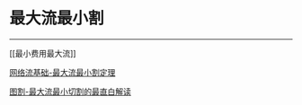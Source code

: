 # 最大流最小割

---

[[最小费用最大流]]

[网络流基础-最大流最小割定理](https://www.cnblogs.com/willaty/p/9446563.html)

[图割-最大流最小切割的最直白解读](https://www.jianshu.com/p/beca253fdc9f)